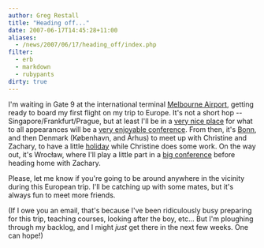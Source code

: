 ```yaml
---
author: Greg Restall
title: "Heading off..."
date: 2007-06-17T14:45:28+11:00
aliases:
  - /news/2007/06/17/heading_off/index.php
filter:
  - erb
  - markdown
  - rubypants
dirty: true
---
```


I'm waiting in Gate 9 at the international terminal [Melbourne Airport](http://www.melbourne-airport.com.au/), getting ready to board my first flight on my trip to Europe.  It's not a short hop -- Singapore/Frankfurt/Prague, but at least I'll be in a [very nice place](http://www.mcdo.cz/) for what to all appearances will be a [very enjoyable conference](http://logika.flu.cas.cz/redaction.php?action=showRedaction&id_categoryNode=852).  From then, it's [Bonn](http://www.illc.uva.nl/GPMR-LS1/), and then Denmark (K&oslash;benhavn, and &Aring;rhus) to meet up with Christine and Zachary, to have a little [holiday](http://www.legoland.dk) while Christine does some work.  On the way out, it's Wroc&#322;aw, where I'll play a little part in a [big conference](http://www.math.uni.wroc.pl/~pkowa/lc2007.html) before heading home with Zachary.

Please, let me know if you're going to be around anywhere in the vicinity during this European trip.  I'll be catching up with some mates, but it's always fun to meet more friends.

(If I owe you an email, that's because I've been ridiculously busy preparing for this trip, teaching courses, looking after the boy, etc... But I'm ploughing through my backlog, and I might *just* get there in the next few weeks.  One can hope!)